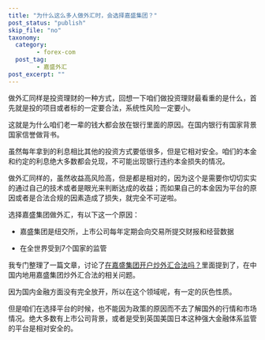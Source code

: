 ```yaml
---
title: "为什么这么多人做外汇时，会选择嘉盛集团？"
post_status: "publish"
skip_file: "no"
taxonomy:
  category:
        - forex-com
  post_tag:
        - 嘉盛外汇
post_excerpt: ""
---
```

做外汇同样是投资理财的一种方式，回想一下咱们做投资理财最看重的是什么，首先就是投的项目或者标的一定要合法，系统性风险一定要小。

这就是为什么咱们老一辈的钱大都会放在银行里面的原因。在国内银行有国家背景国家信誉做背书。

虽然每年拿到的利息相比其他的投资方式要低很多，但是它相对安全。咱们的本金和约定的利息绝大多数都会兑现，不可能出现银行违约本金损失的情况。

做外汇同样的，虽然收益高风险高，但是都是相对的，因为这个是需要你切切实实的通过自己的技术或者是眼光来判断达成的收益；而如果自己的本金因为平台的原因或者是合法合规的因素造成了损失，就完全不可逆啦。

选择嘉盛集团做外汇，有以下这一个原因：

* 嘉盛集团是纽交所，上市公司每年定期会向交易所提交财报和经营数据

* 在全世界受到7个国家的监管

我专门整理了一篇文章，讨论了[在嘉盛集团开户炒外汇合法吗？](https://www.ssgg.net/forex-trade-legal.html)里面提到了，在中国内地用嘉盛集团炒外汇合法的相关问题。

因为国内金融方面没有完全放开，所以在这个领域呢，有一定的灰色性质。

但是咱们在选择平台的时候，也不能因为政策的原因而不去了解国外的行情和市场情况。绝大多数有上市公司背景，或者是受到英国美国日本这种强大金融体系监管的平台是相对安全的。